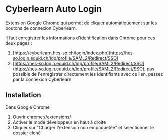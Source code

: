 # Cyberlearn Auto Login
Extension Google Chrome qui permet de cliquer automatiquement sur les boutons de connexion Cyberlearn. 

Il faut enregistrer les informations d'identification dans Chrome pour ces deux pages :
1. [https://cyberlearn.hes-so.ch/login/index.php](https://hes-so.login.eduid.ch/idp/profile/SAML2/Redirect/SSO)
2. [https://hes-so.login.eduid.ch/idp/profile/SAML2/Redirect/SSO](https://hes-so.login.eduid.ch/idp/profile/SAML2/Redirect/SSO), pas possible de l'enregistrer directement les identifiants avec ce lien, passez par la connexion Cyberlearn

## Installation

Dans Google Chrome
1. Ouvrir [chrome://extensions/](chrome://extensions/)
2. Activer le mode développeur en haut à droite
3. Cliquer sur "Charger l'extension non empaquetée" et selectionner le dossier cloné